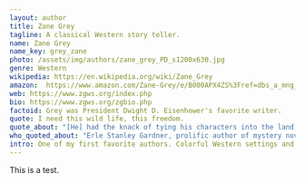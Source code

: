 ```yaml
---
layout: author
title: Zane Grey
tagline: A classical Western story teller.
name: Zane Grey
name_key: grey_zane
photo: /assets/img/authors/zane_grey_PD_s1200x630.jpg
genre: Western
wikipedia: https://en.wikipedia.org/wiki/Zane_Grey
amazon:  https://www.amazon.com/Zane-Grey/e/B000APX4ZS%3Fref=dbs_a_mng_rwt_scns_share
web: https://www.zgws.org/index.php
bio: https://www.zgws.org/zgbio.php
factoid: Grey was President Dwight D. Eisenhower's favorite writer.
quote: I need this wild life, this freedom.
quote_about: "[He] had the knack of tying his characters into the land, and the land into the story. There were other Western writers who had fast and furious action, but Zane Grey was the one who could make the action not only convincing but inevitable, and somehow you got the impression that the bigness of the country generated a bigness of character."
who_quoted_about: "Erle Stanley Gardner, prolific author of mystery novels and the Perry Mason series"
intro: One of my first favorite authors. Colorful Western settings and characters were depicted with interesting story lines.
---
```


This is a test.

